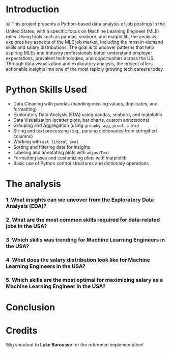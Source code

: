 # Introduction
📊 This project presents a Python-based data analysis of job postings in the United States, with a specific focus on Machine Learning Engineer (MLE) roles. Using tools such as pandas, seaborn, and matplotlib, the analysis explores key aspects of the MLE job market, including the most in-demand skills and salary distributions. The goal is to uncover patterns that help aspiring MLEs and industry professionals better understand employer expectations, prevalent technologies, and opportunities across the US. Through data visualization and exploratory analysis, the project offers actionable insights into one of the most rapidly growing tech careers today.

# Python Skills Used

- Data Cleaning with pandas (handling missing values, duplicates, and formatting)
- Exploratory Data Analysis (EDA) using pandas, seaborn, and matplotlib
- Data Visualization (scatter plots, bar charts, custom annotations)
- Grouping and Aggregation (using `groupby`, `agg`, `pivot_table`)
- String and text processing (e.g., parsing dictionaries from stringified columns)
- Working with `ast.literal_eval`
- Sorting and filtering data for insights
- Labeling and annotating plots with `adjustText`
- Formatting axes and customizing plots with matplotlib
- Basic use of Python control structures and dictionary operations


# The analysis
### 1. What insights can we uncover from the Exploratory Data Analysis (EDA)?

### 2. What are the most common skills required for data-related jobs in the USA?

### 3. Which skills was trending for Machine Learning Engineers in the USA?

### 4. What does the salary distribution look like for Machine Learning Engineers in the USA?

### 5. Which skills are the most optimal for maximizing salary as a Machine Learning Engineer in the USA?



# Conclusion

# Credits

!Big shoutout to **Luke Barousse** for the reference implementation!


